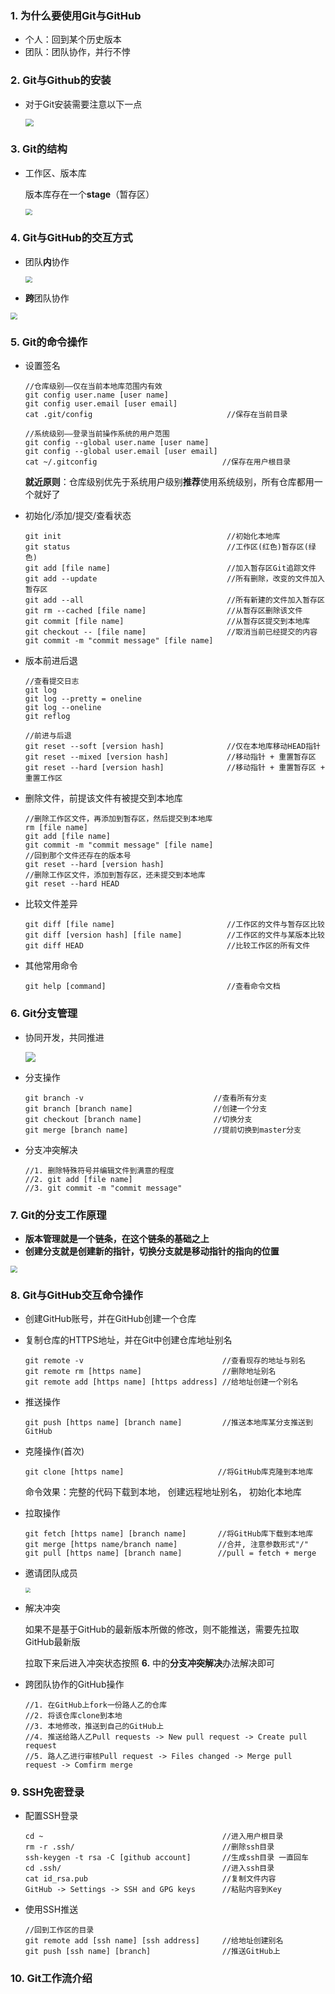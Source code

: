 ### 1. 为什么要使用Git与GitHub

- 个人：回到某个历史版本
- 团队：团队协作，并行不悖

### 2. Git与Github的安装

- 对于Git安装需要注意以下一点

  <img src="https://raw.githubusercontent.com/Rain-Su/images/master/%7BDE937FB8-79CB-496F-9495-564BF7AC5BA0%7D.png.jpg" style="zoom:80%;" />

  

### 3. Git的结构

- 工作区、版本库

  版本库存在一个**stage**（暂存区）

  <img src="https://raw.githubusercontent.com/Rain-Su/images/master/3832193-596737e43fdd5df2.png" style="zoom: 67%;" />

### 4. Git与GitHub的交互方式

- 团队**内**协作

  <img src="https://raw.githubusercontent.com/Rain-Su/images/master/%7BED68B3AC-32D3-41C1-91C7-1374856A8C3C%7D.png.jpg" style="zoom: 67%;" />

  

- **跨**团队协作

<img src="https://raw.githubusercontent.com/Rain-Su/images/master/%E8%B7%A8%E5%9B%A2%E9%98%9F%E5%8D%8F%E4%BD%9C.jpg" style="zoom: 67%;" />

### 5. Git的命令操作

- 设置签名

  ```
  //仓库级别——仅在当前本地库范围内有效
  git config user.name [user name]
  git config user.email [user email]
  cat .git/config                              //保存在当前目录
  ```

  ```
  //系统级别——登录当前操作系统的用户范围
  git config --global user.name [user name]
  git config --global user.email [user email]
  cat ~/.gitconfig                            //保存在用户根目录
  ```

  **就近原则**：仓库级别优先于系统用户级别**推荐**使用系统级别，所有仓库都用一个就好了

- 初始化/添加/提交/查看状态

  ```
  git init                                     //初始化本地库
  git status                                   //工作区(红色)暂存区(绿色)
  git add [file name]                          //加入暂存区Git追踪文件
  git add --update                             //所有删除，改变的文件加入暂存区
  git add --all                                //所有新建的文件加入暂存区
  git rm --cached [file name]                  //从暂存区删除该文件
  git commit [file name]                       //从暂存区提交到本地库
  git checkout -- [file name]                  //取消当前已经提交的内容
  git commit -m "commit message" [file name]
  ```
- 版本前进后退

  ```
  //查看提交日志
  git log
  git log --pretty = oneline
  git log --oneline
  git reflog				
  ```

  ```
  //前进与后退
  git reset --soft [version hash]              //仅在本地库移动HEAD指针
  git reset --mixed [version hash]             //移动指针 + 重置暂存区
  git reset --hard [version hash]              //移动指针 + 重置暂存区 + 重置工作区
  ```

- 删除文件，前提该文件有被提交到本地库

  ```
  //删除工作区文件，再添加到暂存区，然后提交到本地库
  rm [file name] 
  git add [file name]
  git commit -m "commit message" [file name]
  //回到那个文件还存在的版本号
  git reset --hard [version hash]
  //删除工作区文件，添加到暂存区，还未提交到本地库
  git reset --hard HEAD
  ```

- 比较文件差异

  ```
  git diff [file name]                         //工作区的文件与暂存区比较
  git diff [version hash] [file name]          //工作区的文件与某版本比较
  git diff HEAD                                //比较工作区的所有文件
  ```
- 其他常用命令

  ```
  git help [command]                           //查看命令文档
  ```

### 6. Git分支管理

- 协同开发，共同推进

  ![](https://raw.githubusercontent.com/Rain-Su/images/master/%E5%A4%9A%E5%88%86%E6%94%AF%E5%8D%8F%E5%90%8C%E5%BC%80%E5%8F%91.jpg)

- 分支操作

  ```
  git branch -v                             //查看所有分支
  git branch [branch name]                  //创建一个分支
  git checkout [branch name]                //切换分支
  git merge [branch name]                   //提前切换到master分支
  ```

- 分支冲突解决

  ```
  //1. 删除特殊符号并编辑文件到满意的程度
  //2. git add [file name]
  //3. git commit -m "commit message"
  ```

### 7. Git的分支工作原理

- **版本管理就是一个链条，在这个链条的基础之上**
- **创建分支就是创建新的指针，切换分支就是移动指针的指向的位置**

<img src="https://raw.githubusercontent.com/Rain-Su/images/master/%7B3F78693E-B693-42E9-8BE1-D64122F7AE5E%7D.png.jpg" style="zoom: 67%;" />

### 8. Git与GitHub交互命令操作

- 创建GitHub账号，并在GitHub创建一个仓库

- 复制仓库的HTTPS地址，并在Git中创建仓库地址别名

  ```
  git remote -v                               //查看现存的地址与别名
  git remote rm [https name]                  //删除地址别名
  git remote add [https name] [https address] //给地址创建一个别名
  ```

- 推送操作

  ```
  git push [https name] [branch name]         //推送本地库某分支推送到GitHub
  ```

- 克隆操作(首次)

  ```
  git clone [https name]                     //将GitHub库克隆到本地库
  ```

  命令效果：完整的代码下载到本地， 创建远程地址别名， 初始化本地库

- 拉取操作

  ```
  git fetch [https name] [branch name]       //将GitHub库下载到本地库
  git merge [https name/branch name]         //合并, 注意参数形式"/"
  git pull [https name] [branch name]        //pull = fetch + merge
  ```

  

- 邀请团队成员

  <img src="https://raw.githubusercontent.com/Rain-Su/images/master/%7B2C208A9F-3B28-49AC-9E9A-F9CC2C8127C1%7D.png.jpg" style="zoom: 50%;" />

- 解决冲突

  如果不是基于GitHub的最新版本所做的修改，则不能推送，需要先拉取GitHub最新版

  拉取下来后进入冲突状态按照 **6.** 中的**分支冲突解决**办法解决即可

- 跨团队协作的GitHub操作

  ```
  //1. 在GitHub上fork一份路人乙的仓库
  //2. 将该仓库clone到本地
  //3. 本地修改，推送到自己的GitHub上
  //4. 推送给路人乙Pull requests -> New pull request -> Create pull request 
  //5. 路人乙进行审核Pull request -> Files changed -> Merge pull request -> Comfirm merge
  ```

### 9. SSH免密登录

- 配置SSH登录

  ```
  cd ~                                        //进入用户根目录
  rm -r .ssh/                                 //删除ssh目录
  ssh-keygen -t rsa -C [github account]       //生成ssh目录 一直回车
  cd .ssh/                                    //进入ssh目录
  cat id_rsa.pub                              //复制文件内容
  GitHub -> Settings -> SSH and GPG keys      //粘贴内容到Key
  ```

- 使用SSH推送

  ```
  //回到工作区的目录
  git remote add [ssh name] [ssh address]     //给地址创建别名
  git push [ssh name] [branch]                //推送GitHub上
  ```


### 10. Git工作流介绍

